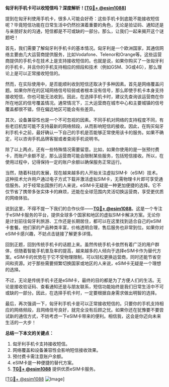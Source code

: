 **匈牙利手机卡可以收短信吗？深度解析！[[TG💪+ @esim1088](https://t.me/s/esim1088)]**

提到在匈牙利使用手机卡，很多人可能会好奇：这些手机卡到底能不能接收短信呢？毕竟短信功能在日常生活中仍然扮演着重要的角色，无论是验证码、通知还是与亲朋好友的沟通，短信都是不可或缺的一部分。那么，让我们一起来揭开这个谜题吧！

首先，我们需要了解匈牙利手机卡的基本情况。匈牙利是一个欧洲国家，其通信网络主要由几大运营商提供服务，比如Vodafone、Telenor和Orange等。这些运营商提供的手机卡在技术上是支持接收短信的。也就是说，如果你购买了一张匈牙利的手机卡，并且你的手机支持相应的频段和技术（例如GSM、3G或4G），那么理论上是可以正常接收短信的。

然而，在实际使用中，是否能顺利收到短信还取决于多种因素。首先是网络覆盖问题。如果你所在的区域网络信号较弱或者根本没有信号，那么即使手机卡本身支持接收短信，你也可能无法收到。因此，在选择手机卡时，建议先查询该运营商在你所在地区的信号覆盖情况。通常情况下，三大运营商在城市中心和主要城镇的信号覆盖都很不错，但在偏远地区可能会有些差异。

其次，设备兼容性也是一个不可忽视的因素。不同手机对网络的支持程度不同，有些老旧机型可能不支持最新的网络频段，从而影响短信的接收。因此，在购买匈牙利手机卡之前，最好确认一下自己的手机是否能够正常使用该卡的服务。如果不确定，可以咨询手机品牌客服或者查阅手机说明书。

除了以上两点，还有一些特殊情况需要留意。比如，如果你使用的是一张预付费卡，而账户余额不足，那么运营商可能会限制某些服务，包括短信接收。所以，在使用过程中，记得保持一定的账户余额以确保服务正常运行。

当然，随着科技的发展，现在越来越多的人开始关注虚拟SIM卡（eSIM）技术。这种技术允许用户通过电子方式下载并激活虚拟SIM卡，无需物理卡片即可享受通信服务。对于经常出国旅行的人来说，eSIM卡无疑是一种更加便捷的选择。它不仅节省了携带多张实体卡的麻烦，还能在全球范围内灵活切换运营商，享受更优质的网络体验。

说到这里，不得不提一下我们的合作伙伴——**[TG💪+ @esim1088](https://t.me/s/esim1088)**。这是一个专注于eSIM卡服务的平台，提供全球多个国家和地区的虚拟SIM卡解决方案。无论你是计划前往匈牙利旅游、工作还是长期居住，都可以在这里找到适合自己的eSIM卡套餐。他们家的产品种类丰富，价格透明合理，售后服务也非常到位。如果你对eSIM卡感兴趣，不妨点击链接了解更多详情。

回到正题，回到传统手机卡的话题上来。虽然传统手机卡依然有着广泛的用户群体，但随着智能手机普及率的提高，越来越多的人倾向于选择eSIM卡作为替代方案。eSIM卡的优势在于它不受物理限制，可以轻松更换运营商，同时还能节省空间和资源。对于那些需要频繁切换国家或地区的人来说，eSIM卡无疑是一个理想的选择。

不过，无论是传统手机卡还是eSIM卡，最终的目的都是为了方便人们的生活。无论是接收验证码、查看通知还是与朋友联系，短信功能始终是我们日常生活中不可或缺的一部分。因此，在选择手机卡时，一定要根据自身需求做出明智的选择。

最后，再次强调一下，匈牙利手机卡是可以正常接收短信的。只要你的手机支持相应的网络频段，且网络信号良好，就完全没有后顾之忧。如果你还在犹豫要不要尝试新的通信方式，不妨考虑一下eSIM卡带来的便利。相信我，这会是你迈向未来生活的一大步！

**总结一下本文的关键点：**
1. 匈牙利手机卡支持接收短信。
2. 网络覆盖和设备兼容性会影响短信接收效果。
3. 预付费卡需注意账户余额。
4. eSIM卡是一种便捷的替代方案。
5. **[TG💪+ @esim1088](https://t.me/s/esim1088)** 提供优质eSIM卡服务。

[[TG💪+ @esim1088](https://t.me/s/esim1088) ![Image](https://i.postimg.cc/4NQfJmqS/Snipaste-2025-05-13-00-14-12.png)]